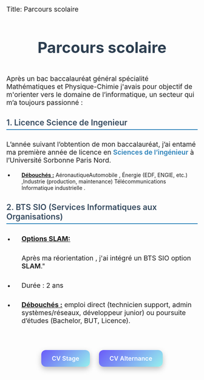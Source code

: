Title: Parcours scolaire

<h1 class="titre"> Parcours scolaire</h1>


<p class="texte">Après un bac baccalauréat général spécialité Mathématiques  et Physique-Chimie j'avais pour objectif de m'orienter vers le domaine de l’informatique, un secteur qui m’a toujours passionné :</p>


<h2>1. Licence Science de Ingenieur</h2>

L’année suivant l’obtention de mon baccalauréat, j’ai entamé ma première année de licence en <a href="#" class="href"><stong>Sciences de l’ingénieur</strong></a> à l’Université Sorbonne Paris Nord.

- **<u>Débouchés :</u>** AéronautiqueAutomobile , Énergie (EDF, ENGIE, etc.) ,Industrie (production, maintenance) Télécommunications Informatique industrielle .


<h2>2. BTS SIO (Services Informatiques aux Organisations)</h2>

- **<u>Options SLAM:</u>**
    
    Après ma réorientation , j'ai intégré un BTS SIO option <a href="" class="slam">SLAM</a>."
    
- <p>Durée : 2 ans </p> 
- **<u>Débouchés :</u>** emploi direct (technicien support, admin systèmes/réseaux, développeur junior) ou poursuite d’études (Bachelor, BUT, Licence).
<br>
<div class="cv-buttons">
  <a href="#" class="cve">CV Stage</a>
  <a href="#" class="cve">CV Alternance</a>
</div>
<style>
.cv-buttons {
  text-align: center;
  margin-top: 30px;
}
.cve {
  display: inline-block; 
  text-decoration: none;
  font-weight: 600;
  color: #fff;
  border-radius: 12px;
  background: linear-gradient(135deg, #6a5af9, #96f1ed);
  font-size: 16px;
  padding: 12px 28px;
  margin: 0 10px; 
  box-shadow: 0 6px 15px rgba(0,0,0,0.25);
  transition: transform 0.2s ease, opacity 0.2s ease;
}
.cve:hover {
  transform: scale(1.05);
  opacity: 0.9;
}
.titre {
    text-align: center;
    padding: 10px 0;
    font-size: 2.5rem;
    color: #2c3e50;
    font-weight: 700;
}
.texte, p {
    padding-top: 10px;
    font-size: 1.1rem;
    max-width: 700px;
    margin: 0 auto 20px;
}
h2 {
    color: #34495e;
    margin-top: 30px;
    font-weight: 600;
    border-bottom: 2px solid #2980b9;
    padding-bottom: 5px;
    max-width: 700px;
    margin-left: auto;
    margin-right: auto;
}
.href, .slam {
    color: #2980b9;
    text-decoration: none;
    font-weight: 600;
    transition: color 0.3s ease;
}
.href:hover, .slam:hover {
    color: #e67e22;
    text-decoration: underline;
}
u {
    text-decoration: underline;
    font-weight: 700;
}
ul, li {
    max-width: 700px;
    margin: 10px auto;
    padding-left: 20px;
}
strong {
    font-weight: 700;
}
</style>


